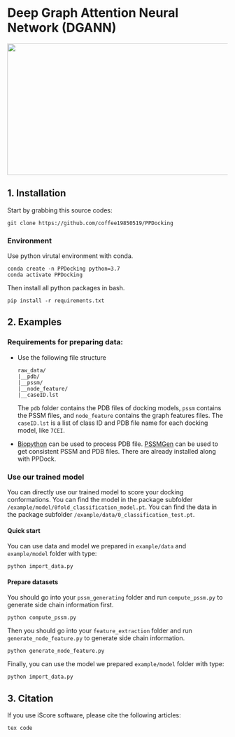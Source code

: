 # Deep Graph Attention Neural Network (DGANN) 

<img src="https://github.com/coffee19850519/PPDocking/blob/master/figure/FIG1.jpg" width="700" height="300"/><br/>


## 1. Installation
Start by grabbing this source codes:
```
git clone https://github.com/coffee19850519/PPDocking
```

### Environment
Use python virutal environment with conda.
```
conda create -n PPDocking python=3.7
conda activate PPDocking
```

Then install all python packages in bash.
```
pip install -r requirements.txt
```

## 2. Examples
### Requirements for preparing data:

 - Use the following file structure
      ```
      raw_data/
      |__pdb/
      |__pssm/
      |__node_feature/
      |__caseID.lst
      ```
   The `pdb` folder contains the PDB files of docking models, `pssm` contains the PSSM files, and `node_feature` contains the graph features files.
   The `caseID.lst` is a list of class ID and PDB file name for each docking model, like `7CEI`.
   
 - [Biopython](https://biopython.org/) can be used to process PDB file.
   [PSSMGen](https://github.com/DeepRank/PSSMGen) can be used to get consistent PSSM and PDB files. 
   There are already installed along with PPDock.

### Use our trained model

You can directly use our trained model to score your docking conformations. 
You can find the model in the package subfolder `/example/model/0fold_classification_model.pt`.
You can find the data in the package subfolder `/example/data/0_classification_test.pt`.

#### Quick start
You can use data and model we prepared in `example/data` and `example/model` folder with type:
```
python import_data.py
```


#### Prepare datasets
You should go into your `pssm_generating` folder and run `compute_pssm.py` to generate side chain information first.
```
python compute_pssm.py
```
Then you should go into your `feature_extraction` folder and run `generate_node_feature.py` to generate side chain information.
```
python generate_node_feature.py
```

Finally, you can use the model we prepared `example/model` folder with type:
```
python import_data.py
```

## 3. Citation
If you use iScore software, please cite the following articles:
```
tex code
```
